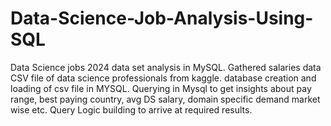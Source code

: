 # Data-Science-Job-Analysis-Using-SQL
Data Science jobs 2024 data set analysis in MySQL.
Gathered salaries data CSV file of data science professionals from kaggle.
database creation and loading of csv file in MYSQL.
Querying in Mysql to get insights about pay range, best paying country, avg DS salary, domain specific demand market wise etc.
Query Logic building to arrive at required results.




